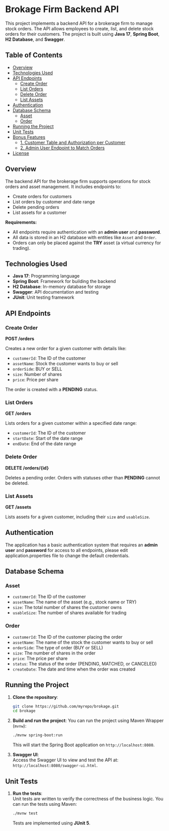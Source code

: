 # Brokage Firm Backend API

This project implements a backend API for a brokerage firm to manage stock orders. The API allows employees to create, list, and delete stock orders for their customers. The project is built using **Java 17**, **Spring Boot**, **H2 Database**, and **Swagger**.

## Table of Contents
- [Overview](#overview)
- [Technologies Used](#technologies-used)
- [API Endpoints](#api-endpoints)
  - [Create Order](#create-order)
  - [List Orders](#list-orders)
  - [Delete Order](#delete-order)
  - [List Assets](#list-assets)
- [Authentication](#authentication)
- [Database Schema](#database-schema)
  - [Asset](#asset)
  - [Order](#order)
- [Running the Project](#running-the-project)
- [Unit Tests](#unit-tests)
- [Bonus Features](#bonus-features)
  - [1. Customer Table and Authorization per Customer](#1-customer-table-and-authorization-per-customer)
  - [2. Admin User Endpoint to Match Orders](#2-admin-user-endpoint-to-match-orders)
- [License](#license)

## Overview

The backend API for the brokerage firm supports operations for stock orders and asset management. It includes endpoints to:
- Create orders for customers
- List orders by customer and date range
- Delete pending orders
- List assets for a customer

**Requirements:**
- All endpoints require authentication with an **admin user** and **password**.
- All data is stored in an H2 database with entities like `Asset` and `Order`.
- Orders can only be placed against the **TRY** asset (a virtual currency for trading).

## Technologies Used
- **Java 17**: Programming language
- **Spring Boot**: Framework for building the backend
- **H2 Database**: In-memory database for storage
- **Swagger**: API documentation and testing
- **JUnit**: Unit testing framework

## API Endpoints

### Create Order
**POST /orders**

Creates a new order for a given customer with details like:
- `customerId`: The ID of the customer
- `assetName`: Stock the customer wants to buy or sell
- `orderSide`: BUY or SELL
- `size`: Number of shares
- `price`: Price per share

The order is created with a **PENDING** status.

### List Orders
**GET /orders**

Lists orders for a given customer within a specified date range:
- `customerId`: The ID of the customer
- `startDate`: Start of the date range
- `endDate`: End of the date range

### Delete Order
**DELETE /orders/{id}**

Deletes a pending order. Orders with statuses other than **PENDING** cannot be deleted.

### List Assets
**GET /assets**

Lists assets for a given customer, including their `size` and `usableSize`.

## Authentication

The application has a basic authentication system that requires an **admin user** and **password** for access to all endpoints, please edit application.properties file to change the default credentials.

## Database Schema

### Asset
- `customerId`: The ID of the customer
- `assetName`: The name of the asset (e.g., stock name or TRY)
- `size`: The total number of shares the customer owns
- `usableSize`: The number of shares available for trading

### Order
- `customerId`: The ID of the customer placing the order
- `assetName`: The name of the stock the customer wants to buy or sell
- `orderSide`: The type of order (BUY or SELL)
- `size`: The number of shares in the order
- `price`: The price per share
- `status`: The status of the order (PENDING, MATCHED, or CANCELED)
- `createDate`: The date and time when the order was created

## Running the Project

1. **Clone the repository**:
    ```bash
    git clone https://github.com/myrepo/brokage.git
    cd brokage
    ```

2. **Build and run the project**:
    You can run the project using Maven Wrapper (`mvnw`):
    ```bash
    ./mvnw spring-boot:run
    ```
    This will start the Spring Boot application on `http://localhost:8080`.

3. **Swagger UI**:  
    Access the Swagger UI to view and test the API at:  
    `http://localhost:8080/swagger-ui.html`.

## Unit Tests

1. **Run the tests**:  
    Unit tests are written to verify the correctness of the business logic. You can run the tests using Maven:
    ```bash
    ./mvnw test
    ```
    Tests are implemented using **JUnit 5**.



